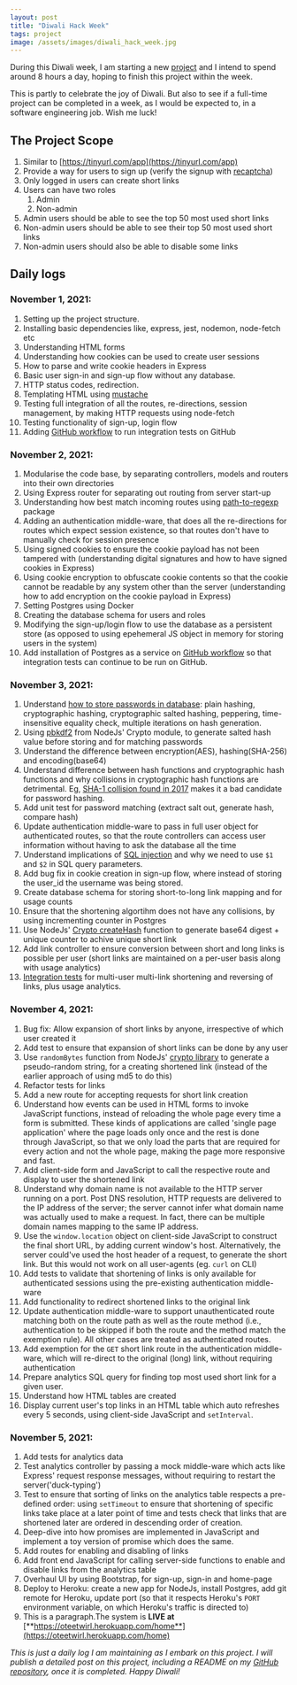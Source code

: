 ```yaml
---
layout: post
title: "Diwali Hack Week"
tags: project
image: /assets/images/diwali_hack_week.jpg
---
```


During this Diwali week, I am starting a new [project](https://github.com/oitee/twirl) and I intend to spend around 8 hours a day, hoping to finish this project within the week. 

This is partly to celebrate the joy of Diwali. But also to see if a full-time project can be completed in a week, as I would be expected to, in a software engineering job. Wish me luck!

## The Project Scope

1. Similar to [https://tinyurl.com/app](https://tinyurl.com/app)
2. Provide a way for users to sign up (verify the signup with [recaptcha](https://developers.google.com/recaptcha/docs/display))
3. Only logged in users can create short links
4. Users can have two roles
    1. Admin
    2. Non-admin
5. Admin users should be able to see the top 50 most used short links
6. Non-admin users should be able to see their top 50 most used short links
7. Non-admin users should also be able to disable some links

## Daily logs

### November 1, 2021:

1. Setting up the project structure.
2. Installing basic dependencies like, express, jest, nodemon, node-fetch etc
3. Understanding HTML forms
4. Understanding how cookies can be used to create user sessions
5. How to parse and write cookie headers in Express
6. Basic user sign-in and sign-up flow without any database. 
7. HTTP status codes, redirection.
8. Templating HTML using [mustache](https://www.npmjs.com/package/mustache)
9. Testing full integration of all the routes, re-directions, session management, by making HTTP requests using node-fetch
10. Testing functionality of sign-up, login flow
11. Adding [GitHub workflow](https://github.com/oitee/twirl/actions) to run integration tests on GitHub

### November 2, 2021:

1. Modularise the code base, by separating controllers, models and routers into their own directories
2. Using Express router for separating out routing from server start-up
3. Understanding how best match incoming routes using [path-to-regexp](https://www.npmjs.com/package/path-to-regexp) package
4. Adding an authentication middle-ware, that does all the re-directions for routes which expect session existence, so that routes don't have to manually check for session presence
5. Using signed cookies to ensure the cookie payload has not been tampered with (understanding digital signatures and how to have signed cookies in Express)
6. Using cookie encryption to obfuscate cookie contents so that the cookie cannot be readable by any system other than the server (understanding how to add encryption on the cookie payload in Express)
7. Setting Postgres using Docker
8. Creating the database schema for users and roles
9. Modifying the sign-up/login flow to use the database as a persistent store (as opposed to using epehemeral JS object in memory for storing users in the system)
10. Add installation of Postgres as a service on [GitHub workflow](https://github.com/oitee/twirl/actions) so that integration tests can continue to be run on GitHub.

### November 3, 2021:

1. Understand [how to store passwords in database](https://cheatsheetseries.owasp.org/cheatsheets/Password_Storage_Cheat_Sheet.html): plain hashing, cryptographic hashing, cryptographic salted hashing, peppering, time-insensitive equality check, multiple iterations on hash generation.
2. Using [pbkdf2](https://nodejs.org/api/crypto.html#cryptopbkdf2syncpassword-salt-iterations-keylen-digest) from NodeJs' Crypto module, to generate salted hash value before storing and for matching passwords
3. Understand the difference between encryption(AES), hashing(SHA-256) and encoding(base64)
4. Understand difference between hash functions and cryptographic hash functions and why collisions in cryptographic hash functions are detrimental. Eg, [SHA-1 collision found in 2017](https://security.googleblog.com/2017/02/announcing-first-sha1-collision.html) makes it a bad candidate for password hashing.
5. Add unit test for password matching (extract salt out, generate hash, compare hash)
6. Update authentication middle-ware to pass in full user object for authenticated routes, so that the route controllers can access user information without having to ask the database all the time
7. Understand implications of [SQL injection](https://owasp.org/www-community/attacks/SQL_Injection) and why we need to use `$1` and `$2` in SQL query parameters.
8. Add bug fix in cookie creation in sign-up flow, where instead of storing the user_id the username was being stored.
9. Create database schema for storing short-to-long link mapping and for usage counts
10. Ensure that the shortening algortihm does not have any collisions, by using incrementing counter in Postgres
11. Use NodeJs' [Crypto createHash](https://nodejs.org/api/crypto.html#cryptocreatehashalgorithm-options) function to generate base64 digest + unique counter to achive unique short link
12. Add link controller to ensure conversion between short and long links is possible per user (short links are maintained on a per-user basis along with usage analytics)
13. [Integration tests](https://github.com/oitee/twirl/actions) for multi-user multi-link shortening and reversing of links, plus usage analytics.

### November 4, 2021:

1. Bug fix: Allow expansion of short links by anyone, irrespective of which user created it
2. Add test to ensure that expansion of short links can be done by any user
3. Use `randomBytes` function from NodeJs' [crypto library](https://nodejs.org/api/crypto.html) to generate a pseudo-random string, for a creating shortened link (instead of the earlier approach of using md5 to do this)
4. Refactor tests for links
5. Add a new route for accepting requests for short link creation
6. Understand how events can be used in HTML forms to invoke JavaScript functions, instead of reloading the whole page every time a form is submitted. These kinds of applications are called 'single page application' where the page loads only once and the rest is done through JavaScript, so that we only load the parts that are required for every action and not the whole page, making the page more responsive and fast.
7. Add client-side form and JavaScript to call the respective route and display to user the shortened link
8. Understand why domain name is not available to the HTTP server running on a port. Post DNS resolution, HTTP requests are delivered to the IP address of the server; the server cannot infer what domain name was actually used to make a request. In fact, there can be multiple domain names mapping to the same IP address.
9. Use the `window.location` object on client-side JavaScript to construct the final short URL, by adding current window's host. Alternatively, the server could've used the host header of a request, to generate the short link. But this would not work on all user-agents (eg. `curl` on CLI)
10. Add tests to validate that shortening of links is only available for authenticated sessions using the pre-existing authentication middle-ware
11. Add functionality to redirect shortened links to the original link
12. Update authentication middle-ware to support unauthenticated route matching both on the route path as well as the route method (i.e., authentication to be skipped if both the route and the method match the exemption rule). All other cases are treated as authenticated routes.
13. Add exemption for the `GET` short link route in the authentication middle-ware, which will re-direct to the original (long) link, without requiring authentication
14. Prepare analytics SQL query for finding top most used short link for a given user.
15. Understand how HTML tables are created 
16. Display current user's top links in an HTML table which auto refreshes every 5 seconds, using client-side JavaScript and `setInterval`.

### November 5, 2021:

1. Add tests for analytics data
2. Test analytics controller by passing a mock middle-ware which acts like Express' request response messages, without requiring to restart the server('duck-typing')
3. Test to ensure that sorting of links on the analytics table respects a pre-defined order: using `setTimeout` to ensure that shortening of specific links take place at a later point of time and tests check that links that are shortened later are ordered in descending order of creation.
4. Deep-dive into how promises are implemented in JavaScript and implement a toy version of promise which does the same.
5. Add routes for enabling and disabling of links
6. Add front end JavaScript for calling server-side functions to enable and disable links from the analytics table
7. Overhaul UI by using Bootstrap, for sign-up, sign-in and home-page
8. Deploy to Heroku: create a new app for NodeJs, install Postgres, add git remote for Heroku, update port (so that it respects Heroku's `PORT` environment variable, on which Heroku's traffic is directed to)
9. This is a paragraph.The system is **LIVE at** [**https://oteetwirl.herokuapp.com/home**](https://oteetwirl.herokuapp.com/home)


_This is just a daily log I am maintaining as I embark on this project. I will publish a detailed post on this project, including a README on my [GitHub repository](https://github.com/oitee/twirl), once it is completed. Happy Diwali!_
